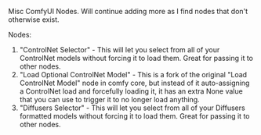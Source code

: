 Misc ComfyUI Nodes. Will continue adding more as I find nodes that don't otherwise exist.

Nodes:
1. "ControlNet Selector" - This will let you select from all of your ControlNet models without forcing it to load them. Great for passing it to other nodes.
2. "Load Optional ControlNet Model" - This is a fork of the original "Load ControlNet Model" node in comfy core, but instead of it auto-assigning a ControlNet load and forcefully loading it, it has an extra None value that you can use to trigger it to no longer load anything.
3. "Diffusers Selector" - This will let you select from all of your Diffusers formatted models without forcing it to load them. Great for passing it to other nodes.
